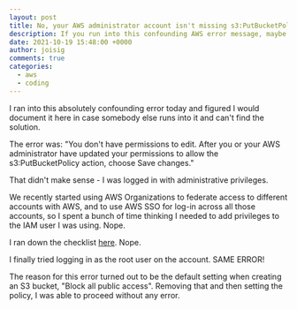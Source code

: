 ```yaml
---
layout: post
title: No, your AWS administrator account isn't missing s3:PutBucketPolicy
description: If you run into this confounding AWS error message, maybe this will help
date: 2021-10-19 15:48:00 +0000
author: joisig
comments: true
categories:
  - aws
  - coding
---
```


I ran into this absolutely confounding error today and figured I would document it here in case somebody else runs into it and can't find the solution.

The error was: "You don't have permissions to edit. After you or your AWS administrator have updated your permissions to allow the s3:PutBucketPolicy action, choose Save changes."

That didn't make sense - I was logged in with administrative privileges.

We recently started using AWS Organizations to federate access to different accounts with AWS, and to use AWS SSO for log-in across all those accounts, so I spent a bunch of time thinking I needed to add privileges to the IAM user I was using. Nope.

I ran down the checklist [here](https://aws.amazon.com/premiumsupport/knowledge-center/s3-access-denied-bucket-policy/). Nope.

I finally tried logging in as the root user on the account. SAME ERROR!

The reason for this error turned out to be the default setting when creating an S3 bucket, "Block all public access". Removing that and then setting the policy, I was able to proceed without any error.

